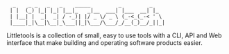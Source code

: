 ```
  _    _ _   _   _    _____         _         _    
 | |  (_) |_| |_| |__|_   _|__  ___| |___  __| |_  
 | |__| |  _|  _| / -_)| |/ _ \/ _ \ (_-<_(_-< ' \ 
 |____|_|\__|\__|_\___||_|\___/\___/_/__(_)__/_||_|

```

Littletools is a collection of small, easy to use tools with a CLI, API and Web interface that make building and operating software products easier. 
